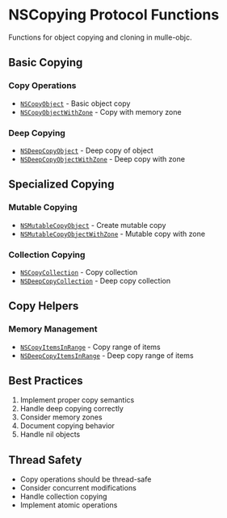# NSCopying Protocol Functions

Functions for object copying and cloning in mulle-objc.

## Basic Copying

### Copy Operations

- [`NSCopyObject`](https://www.perplexity.ai/search?q=Please+create+some+detailed+API+documentation+for+the+function+NSCopyObject+of+the+MulleObjC+project+https://github.com/mulle-objc/MulleObjC.+You+will+find+source+code+probably+at+https://github.com/mulle-objc/MulleObjC/blob/master/src/protocol/NSCopying.m+and+the+header+at+https://github.com/mulle-objc/MulleObjC/blob/master/src/protocol/NSCopying.h+and+there+may+also+be+tests+for+it+in+the+test/+folder) - Basic object copy
- [`NSCopyObjectWithZone`](https://www.perplexity.ai/search?q=Please+create+some+detailed+API+documentation+for+the+function+NSCopyObjectWithZone+of+the+MulleObjC+project+https://github.com/mulle-objc/MulleObjC.+You+will+find+source+code+probably+at+https://github.com/mulle-objc/MulleObjC/blob/master/src/protocol/NSCopying.m+and+the+header+at+https://github.com/mulle-objc/MulleObjC/blob/master/src/protocol/NSCopying.h+and+there+may+also+be+tests+for+it+in+the+test/+folder) - Copy with memory zone

### Deep Copying

- [`NSDeepCopyObject`](https://www.perplexity.ai/search?q=Please+create+some+detailed+API+documentation+for+the+function+NSDeepCopyObject+of+the+MulleObjC+project+https://github.com/mulle-objc/MulleObjC.+You+will+find+source+code+probably+at+https://github.com/mulle-objc/MulleObjC/blob/master/src/protocol/NSCopying.m+and+the+header+at+https://github.com/mulle-objc/MulleObjC/blob/master/src/protocol/NSCopying.h+and+there+may+also+be+tests+for+it+in+the+test/+folder) - Deep copy of object
- [`NSDeepCopyObjectWithZone`](https://www.perplexity.ai/search?q=Please+create+some+detailed+API+documentation+for+the+function+NSDeepCopyObjectWithZone+of+the+MulleObjC+project+https://github.com/mulle-objc/MulleObjC.+You+will+find+source+code+probably+at+https://github.com/mulle-objc/MulleObjC/blob/master/src/protocol/NSCopying.m+and+the+header+at+https://github.com/mulle-objc/MulleObjC/blob/master/src/protocol/NSCopying.h+and+there+may+also+be+tests+for+it+in+the+test/+folder) - Deep copy with zone

## Specialized Copying

### Mutable Copying

- [`NSMutableCopyObject`](https://www.perplexity.ai/search?q=Please+create+some+detailed+API+documentation+for+the+function+NSMutableCopyObject+of+the+MulleObjC+project+https://github.com/mulle-objc/MulleObjC.+You+will+find+source+code+probably+at+https://github.com/mulle-objc/MulleObjC/blob/master/src/protocol/NSCopying.m+and+the+header+at+https://github.com/mulle-objc/MulleObjC/blob/master/src/protocol/NSCopying.h+and+there+may+also+be+tests+for+it+in+the+test/+folder) - Create mutable copy
- [`NSMutableCopyObjectWithZone`](https://www.perplexity.ai/search?q=Please+create+some+detailed+API+documentation+for+the+function+NSMutableCopyObjectWithZone+of+the+MulleObjC+project+https://github.com/mulle-objc/MulleObjC.+You+will+find+source+code+probably+at+https://github.com/mulle-objc/MulleObjC/blob/master/src/protocol/NSCopying.m+and+the+header+at+https://github.com/mulle-objc/MulleObjC/blob/master/src/protocol/NSCopying.h+and+there+may+also+be+tests+for+it+in+the+test/+folder) - Mutable copy with zone

### Collection Copying

- [`NSCopyCollection`](https://www.perplexity.ai/search?q=Please+create+some+detailed+API+documentation+for+the+function+NSCopyCollection+of+the+MulleObjC+project+https://github.com/mulle-objc/MulleObjC.+You+will+find+source+code+probably+at+https://github.com/mulle-objc/MulleObjC/blob/master/src/protocol/NSCopying.m+and+the+header+at+https://github.com/mulle-objc/MulleObjC/blob/master/src/protocol/NSCopying.h+and+there+may+also+be+tests+for+it+in+the+test/+folder) - Copy collection
- [`NSDeepCopyCollection`](https://www.perplexity.ai/search?q=Please+create+some+detailed+API+documentation+for+the+function+NSDeepCopyCollection+of+the+MulleObjC+project+https://github.com/mulle-objc/MulleObjC.+You+will+find+source+code+probably+at+https://github.com/mulle-objc/MulleObjC/blob/master/src/protocol/NSCopying.m+and+the+header+at+https://github.com/mulle-objc/MulleObjC/blob/master/src/protocol/NSCopying.h+and+there+may+also+be+tests+for+it+in+the+test/+folder) - Deep copy collection

## Copy Helpers

### Memory Management

- [`NSCopyItemsInRange`](https://www.perplexity.ai/search?q=Please+create+some+detailed+API+documentation+for+the+function+NSCopyItemsInRange+of+the+MulleObjC+project+https://github.com/mulle-objc/MulleObjC.+You+will+find+source+code+probably+at+https://github.com/mulle-objc/MulleObjC/blob/master/src/protocol/NSCopying.m+and+the+header+at+https://github.com/mulle-objc/MulleObjC/blob/master/src/protocol/NSCopying.h+and+there+may+also+be+tests+for+it+in+the+test/+folder) - Copy range of items
- [`NSDeepCopyItemsInRange`](https://www.perplexity.ai/search?q=Please+create+some+detailed+API+documentation+for+the+function+NSDeepCopyItemsInRange+of+the+MulleObjC+project+https://github.com/mulle-objc/MulleObjC.+You+will+find+source+code+probably+at+https://github.com/mulle-objc/MulleObjC/blob/master/src/protocol/NSCopying.m+and+the+header+at+https://github.com/mulle-objc/MulleObjC/blob/master/src/protocol/NSCopying.h+and+there+may+also+be+tests+for+it+in+the+test/+folder) - Deep copy range of items

## Best Practices

1. Implement proper copy semantics
2. Handle deep copying correctly
3. Consider memory zones
4. Document copying behavior
5. Handle nil objects

## Thread Safety

- Copy operations should be thread-safe
- Consider concurrent modifications
- Handle collection copying
- Implement atomic operations
